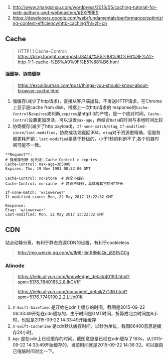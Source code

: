 1. http://www.zhangxinxu.com/wordpress/2013/05/caching-tutorial-for-web-authors-and-webmasters/#EXPIRES
2. https://developers.google.com/web/fundamentals/performance/optimizing-content-efficiency/http-caching?hl=zh-cn


## Cache
> HTTP1.1 Cache-Control: https://blog.toright.com/posts/3414/%E5%88%9D%E6%8E%A2-http-1-1-cache-%E6%A9%9F%E5%88%B6.html

#### 强缓存、协商缓存
> https://excaliburhan.com/post/things-you-should-know-about-browser-cache.html
1. 强缓存(减少了http请求)，直接从客户端加载，不发送HTTP请求，在Chrome上显示是cache from disk，根据上一次http请求的 response的`Cache-Control`&`expires`来判断,`expires`是http1.0的产物，是一个绝对时间，`Cache-Control`设置更加灵活，可以设置`max-age`，再结合`Date`的时间与本地时间比较
2. 协商缓存(减少了http payload)，`If-none-match/etag`, `If-modified-since/last-modified`，协商成功则返回304。`etag`对于资源更精确，但服务器更耗开销；`last-modified`是基于秒级的，小于1秒的判断不了,各个机器时间可能不一致。
```config
**Request**:
# 强缓存判断 优先级：Cache-Control > expries
Cache-Control: max-age=365000
Expires: Thu, 19 Nov 1981 08:52:00 GMT

Cache-Control: no-store  # 完全不缓存
Cache-Control: no-cache  # 建议不缓存，具体看其它的HTTP头

If-none-match: 'w/iowerwer'
If-modified-since: Mon, 22 May 2017 13:22:32 GMT

Response:
Etag: 'w/iowerwer'
Last-modified: Mon, 22 May 2017 13:22:32 GMT
```


## CDN
站点动静分离，有利于静态资源CDN的设置，有利于cookieless

> http://mp.weixin.qq.com/s/IM6-IimR8McQr_j8SfNG0g


### Alinode
> https://help.aliyun.com/knowledge_detail/40193.html?spm=5176.7840185.2.8.IkCVfF

> https://help.aliyun.com/document_detail/27136.html?spm=5176.7740190.2.2.LUb01K

1. `X-Swift-SaveTime`: 是开始在cdn上缓存的时间，截图是2015-09-22 06:33:49开始在cdn缓存的，由于时间是GMT时间，折算成北京时间加8小时，也就是2015-09-22 14:33:49开始缓存
2. `X-Swift-CacheTime` 是cdn默认缓存时间，以秒为单位，截图86400意思是缓存24小时。
3. `Age` 是在cdn上已经缓存的时间。截图意思是已经在cdn缓存了163s，从2015-09-22 14:33:49开始缓存的，当前时间就是2015-09-22 14:36:32。可以跟自己电脑时间对比一下。